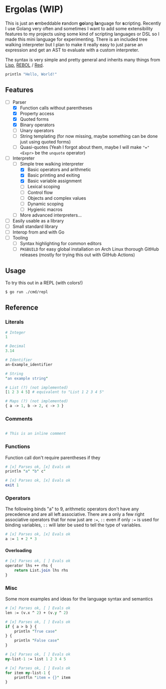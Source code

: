 # Ergolas (WIP)

This is just an **e**mbeddable **r**andom **go**lang **la**nguage for **s**cripting. Recently I use Golang very often and sometimes I want to add some extensibility features to my projects using some kind of scripting languages or DSL so I made this mini language for experimenting. There is an included tree walking interpreter but I plan to make it really easy to just parse an expression and get an AST to evaluate with a custom interpreter. 

The syntax is very simple and pretty general and inherits many things from [Lisp](https://en.wikipedia.org/wiki/Lisp_(programming_language)), [REBOL](http://www.rebol.com/) / [Red](https://www.red-lang.org/).

```lua
println "Hello, World!"
```

## Features

- [ ] Parser
    - [x] Function calls without parentheses
    - [x] Property access
    - [x] Quoted forms
    - [x] Binary operators
    - [ ] Unary operators
    - [ ] String templating (for now missing, maybe something can be done just using quoted forms)
    - [ ] Quasi-quotes (Yeah I forgot about them, maybe I will make `"=" <Expr>` be the `unquote` operator)
- [ ] Interpreter
    - [ ] Simple tree walking interpreter
        - [x] Basic operators and arithmetic
        - [x] Basic printing and exiting
        - [x] Basic variable assignment
        - [ ] Lexical scoping
        - [ ] Control flow
        - [ ] Objects and complex values
        - [ ] Dynamic scoping
        - [ ] Hygienic macros
    - [ ] More advanced interpreters...
- [ ] Easily usable as a library
- [ ] Small standard library
- [ ] Interop from and with Go
- [ ] Tooling
    - [ ] Syntax highlighting for common editors
    - [ ] `PKGBUILD` for easy global installation on Arch Linux thorough GitHub releases (mostly for trying this out with GitHub Actions)    

## Usage

To try this out in a REPL (with colors!)

```bash shell
$ go run ./cmd/repl
```

## Reference

### Literals

```perl
# Integer
1

# Decimal
3.14

# Identifier
an-Example_identifier

# String
"an example string"

# List (?) (not implemented)
[1 2 3 4 5] # equivalent to "List 1 2 3 4 5"

# Maps (?) (not implemented)
{ a -> 1, b -> 2, c -> 3 }
```

### Comments

```perl

# This is an inline comment

```

### Functions

Function call don't require parentheses if they 

```perl
# [x] Parses ok, [x] Evals ok
println "a" "b" c" 
```

```perl
# [x] Parses ok, [x] Evals ok
exit 1
```

### Operators

The following binds "a" to 9, arithmetic operators don't have any precedence and are all left associative. There are a only a few right associative operators that for now just are `:=`, `::` even if only `:=` is used for binding variables, `::` will later be used to tell the type of variables.

```perl
# [x] Parses ok, [x] Evals ok
a := 1 + 2 * 3
```

#### Overloading

```perl
# [x] Parses ok, [ ] Evals ok
operator lhs ++ rhs {
    return List.join lhs rhs
}
```

### Misc

Some more examples and ideas for the language syntax and semantics

```perl
# [x] Parses ok, [ ] Evals ok
len := (v.x ^ 2) + (v.y ^ 2)

# [x] Parses ok, [ ] Evals ok
if { a > b } {
    println "True case"
} {
    println "False case" 
}

# [x] Parses ok, [ ] Evals ok
my-list-1 := list 1 2 3 4 5

# [x] Parses ok, [ ] Evals ok
for item my-list-1 {
    printfln "item = {}" item
}
```